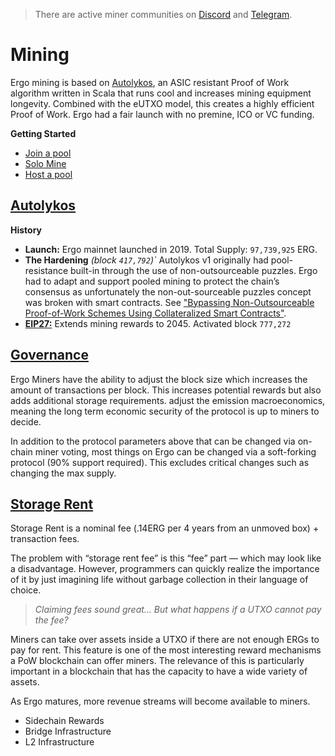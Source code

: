 > There are active miner communities on [Discord](https://discord.gg/Q86PNMwRsu) and [Telegram](https://t.me/ergo_mining).

# Mining

Ergo mining is based on [Autolykos](/mining/autolykos), an ASIC resistant Proof of Work algorithm written in Scala that runs cool and increases mining equipment longevity. Combined with the eUTXO model, this creates a highly efficient Proof of Work. Ergo had a fair launch with no premine, ICO or VC funding. 

**Getting Started**


- [Join a pool](setup/join)
- [Solo Mine](setup/solo)
- [Host a pool](setup/pool)


## [Autolykos](autolykos)

**History**

- **Launch:** Ergo mainnet launched in 2019. Total Supply: `97,739,925` ERG.
- **The Hardening** *(block `417,792`)`* Autolykos v1 originally had pool-resistance built-in through the use of non-outsourceable puzzles. Ergo had to adapt and support pooled mining to protect the chain’s consensus as unfortunately the non-out-sourceable puzzles concept was broken with smart contracts. See ["Bypassing Non-Outsourceable Proof-of-Work Schemes Using Collateralized Smart Contracts"](https://ia.cr/2020/044).
- [**EIP27:**](../dev/protocol/eip27) Extends mining rewards to 2045. Activated block `777,272`





## [Governance](governance.md)

Ergo Miners have the ability to adjust the block size which increases the amount of transactions per block. This increases potential rewards but also adds additional storage requirements. adjust the emission macroeconomics, meaning the long term economic security of the protocol is up to miners to decide. 

In addition to the protocol parameters above that can be changed via on-chain miner voting, most things on Ergo can be changed via a soft-forking protocol (90% support required). This excludes critical changes such as changing the max supply. 


## [Storage Rent](rent)



Storage Rent is a nominal fee (.14ERG per 4 years from an unmoved box) + transaction fees.

The problem with “storage rent fee” is this “fee” part — which may look like a disadvantage. However, programmers can quickly realize the importance of it by just imagining life without garbage collection in their language of choice.

> *Claiming fees sound great… But what happens if a UTXO cannot pay the fee?*

Miners can take over assets inside a UTXO if there are not enough ERGs to pay for rent. This feature is one of the most interesting reward mechanisms a PoW blockchain can offer miners. The relevance of this is particularly important in a blockchain that has the capacity to have a wide variety of assets.

As Ergo matures, more revenue streams will become available to miners. 

- Sidechain Rewards
- Bridge Infrastructure
- L2 Infrastructure

